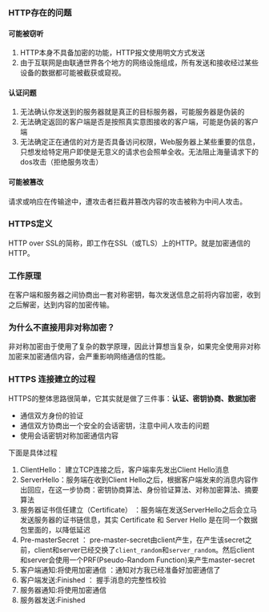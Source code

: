 ### <span id="head1">HTTP存在的问题</span>

#### <span id="head2">可能被窃听</span>

1. HTTP本身不具备加密的功能，HTTP报文使用明文方式发送
2. 由于互联网是由联通世界各个地方的网络设施组成，所有发送和接收经过某些设备的数据都可能被截获或窥视。

#### <span id="head3">认证问题</span>

1. 无法确认你发送到的服务器就是真正的目标服务器，可能服务器是伪装的
2. 无法确定返回的客户端是否是按照真实意图接收的客户端，可能是伪装的客户端
3. 无法确定正在通信的对方是否具备访问权限，Web服务器上某些重要的信息，只想发给特定用户即使是无意义的请求也会照单全收。无法阻止海量请求下的dos攻击（拒绝服务攻击）

#### <span id="head4">可能被篡改</span>

请求或响应在传输途中，遭攻击者拦截并篡改内容的攻击被称为中间人攻击。

### <span id="head5">HTTPS定义</span>

HTTP over SSL的简称，即工作在SSL（或TLS）上的HTTP。就是加密通信的HTTP。

### <span id="head6">工作原理</span>

在客户端和服务器之间协商出一套对称密钥，每次发送信息之前将内容加密，收到之后解密，达到内容的加密传输。

### <span id="head7">为什么不直接用非对称加密？</span>

非对称加密由于使用了复杂的数学原理，因此计算想当复杂，如果完全使用非对称加密来加密通信内容，会严重影响网络通信的性能。

### <span id="head8">HTTPS 连接建立的过程</span>

HTTPS的整体思路很简单，它其实就是做了三件事：**认证、密钥协商、数据加密**

- 通信双方身份的验证
- 通信双方协商出一个安全的会话密钥，注意中间人攻击的问题
- 使用会话密钥对称加密通信内容

下面是具体过程

1. ClientHello： 建立TCP连接之后，客户端率先发出Client Hello消息
2. ServerHello：服务端在收到Client Hello之后，根据客户端发来的消息内容作出回应，在这一步协商：密钥协商算法、身份验证算法、对称加密算法、摘要算法
3. 服务器证书信任建立（Certificate） ：服务端在发送ServerHello之后会立马发送服务器的证书链信息，其实 Certificate 和 Server Hello 是在同一个数据包里面的，以降低延迟
4. Pre-masterSecret ： pre-master-secret由client产生，在产生该secret之前，client和server已经交换了`client_random`和`server_random`。然后client和server会使用一个PRF(Pseudo-Random Function)来产生master-secret
5. 客户端通知:将使用加密通信 ：通知对方我已经准备好加密通信了
6. 客户端发送:Finished ： 握手消息的完整性校验
7. 服务器通知:将使用加密通信 
8. 服务器发送:Finished
